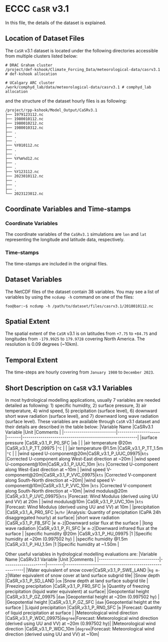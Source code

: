 # ECCC `CaSR` v3.1
In this file, the details of the dataset is explained.

## Location of Dataset Files
The `CaSR` v3.1 dataset is located under the following directories accessible
from multiple clusters listed below:
```console
# DRAC Graham cluster
/project/def-kshook/Climate_Forcing_Data/meteorological-data/casrv3.1 # def-kshook allocation

# UCalgary ARC cluster
/work/comphyd_lab/data/meteorological-data/casrv3.1 # comphyd_lab allocation
```

and the structure of the dataset hourly files is as following:

```console
/project/rpp-kshook/Model_Output/CaSRv3.1
├── 1979123112.nc
├── 1980010112.nc
├── 1980010212.nc
├── 1980010312.nc
├── .
├── .
├── .
├── %Y010112.nc
├── .
├── .
├── %Y%m%d12.nc
├── .
├── .
├── %Y123112.nc
├── 2023010112.nc
├── .
├── .
├── .
└── 2023123012.nc
```

## Coordinate Variables and Time-stamps

### Coordinate Variables
The coordinate variables of the `CaSRv3.1` simulations are
`lon` and `lat` representing the longitude and latitude data, respectively.
### Time-stamps
The time-stamps are included in the original files.

## Dataset Variables
The NetCDF files of the dataset contain 38 variables. You may see a list
of variables by using the `ncdump -h`  command on one of the files:
```console
foo@bar:~$ ncdump -h /path/to/dataset/files/casrv3.1/2018010112.nc
```

## Spatial Extent
The spatial extent of the `CaSR` v3.1 is on latitudes from `+7.75`
to `+84.75` and longitudes from `-179.9925` to `179.9728` covering
North America. The resolution is 0.09 degrees (~10km). 

## Temporal Extent
The time-steps are hourly covering from `January 1980` to `December 2023`.

## Short Description on `CaSR` v3.1 Variables
In most hydrological modelling applications, usually 7 variables are needed
detailed as following: 1) specific humidity, 2) surface pressure,
3) air temperature, 4) wind speed, 5) precipitation (surface level),
6) downward short wave radiation (surface level), and 7) downward
long wave radiation (surface level). These variables are available through
`CaSR` v3.1 dataset and their details are described in the table below:
|Variable Name             |CaSRv3.1 Variable    |Unit   |Comments                                                 |
|--------------------------|---------------------|-------|---------------------------------------------------------|
|surface pressure          |CaSR_v3.1_P_P0_SFC   |`mb`   |                                                         |
|air temperature @20m      |CaSR_v3.1_P_TT_09975 |`°C`   |                                                         |
|air temperature @1.5m     |CaSR_v3.1_P_TT_1.5m  |`°C`   |                                                         |
|wind speed U-component@20m|CaSR_v3.1_P_UUC_09975|`kts`  |Corrected U-component along West-East direction at ~20m  |
|wind speed U-component@10m|CaSR_v3.1_P_UUC_10m  |`kts`  |Corrected U-component along West-East direction at ~10m  |
|wind speed V-component@20m|CaSR_v3.1_P_VVC_09975|`kts`  |Corrected V-component along South-North direction at ~20m|
|wind speed V-component@10m|CaSR_v3.1_P_VVC_10m  |`kts`  |Corrected V-component along South-North direction at ~10m|
|wind modulus@20m          |CaSR_v3.1_P_UVC_09975|`kts`  |Forecast: Wind Modulus (derived using UU and VV) at 20m  |
|wind modulus@10m          |CaSR_v3.1_P_UVC_10m  |`kts`  |Forecast: Wind Modulus (derived using UU and VV) at 10m  |
|precipitation             |CaSR_v3.1_A_PR0_SFC  |`m/hr` |Analysis: Quantity of precipitation (CaPA 24h disaggregated hourly) at surface|
|short wave radiation      |CaSR_v3.1_P_FB_SFC   |`W m-2`|Downward solar flux at the surface                       |
|long wave radiation       |CaSR_v3.1_P_FI_SFC   |`W m-2`|Downward infrared flux at the surface                    |
|specific humidity @20m    |CaSR_v3.1_P_HU_09975 |1      |Specific humidity at ~20m (0.997502 hy)                  |
|specific humidity @1.5m   |CaSR_v3.1_P_HU_1.5m  |1      |Specific humidity at ~1.50m                              |


Other useful variables in hydrological modelling evaluations are:
|Variable Name                 |CaSRv3.1 Variable    |Unit    |Comments                                                 |
|------------------------------|---------------------|--------|---------------------------------------------------------|
|Water equivalent of snow cover|CaSR_v3.1_P_SWE_LAND |`kg m-2`|Water equivalent of snow cover at land surface subgrid tile|
|Snow depth                    |CaSR_v3.1_P_SD_LAND  |`cm`    |Snow depth at land surface subgrid tile                  |
|Freezing precipitation        |CaSR_v3.1_P_FR0_SFC  |`m`     |Quantity of freezing precipitation (liquid water equivalent) at surface|
|Geopotential height           |CaSR_v3.1_P_GZ_09975 |`dam`   |Geopotential height at ~20m (0.997502 hy)                |
|Geopotential height           |CaSR_v3.1_P_GZ_SFC   |`dam`   |Geopotential height at the surface                       |
|Liquid precipitation          |CaSR_v3.1_P_RN0_SFC  |`m`     |Forecast: Quantity of liquid precipitation at surface    |
|Meteorological wind direction |CaSR_v3.1_P_WDC_09975|`degree`|Forecast: Meteorological wind direction (derived using UU and VV) at ~20m (0.997502 hy)|
|Meteorological wind direction |CaSR_v3.1_P_WDC_10m  |`degree`|Forecast: Meteorological wind direction (derived using UU and VV) at ~10m|
